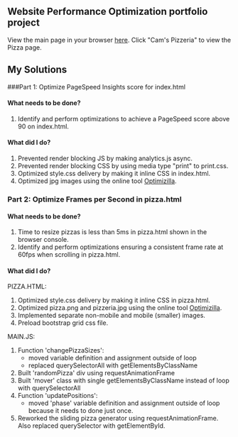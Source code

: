## Website Performance Optimization portfolio project

View the main page in your browser [here](https://rawgit.com/howardjmn/frontend-nanodegree-mobile-portfolio/master/index.html).  Click "Cam's Pizzeria" to view the Pizza page.

## My Solutions

###Part 1: Optimize PageSpeed Insights score for index.html

#### What needs to be done?

1. Identify and perform optimizations to achieve a PageSpeed score above 90 on index.html.

#### What did I do?

1. Prevented render blocking JS by making analytics.js async.
2. Prevented render blocking CSS by using media type "print" to print.css.
3. Optimized style.css delivery by making it inline CSS in index.html.
4. Optimized jpg images using the online tool [Optimizilla](http://optimizilla.com/).


### Part 2: Optimize Frames per Second in pizza.html

#### What needs to be done?

1. Time to resize pizzas is less than 5ms in pizza.html shown in the browser console.
2. Identify and perform optimizations ensuring a consistent frame rate at 60fps when scrolling in pizza.html.

#### What did I do?

PIZZA.HTML:

1. Optimized style.css delivery by making it inline CSS in pizza.html.
2. Optimized pizza.png and pizzeria.jpg using the online tool [Optimizilla](http://optimizilla.com/).
3. Implemented separate non-mobile and mobile (smaller) images.
4. Preload bootstrap grid css file.

MAIN.JS:

1. Function 'changePizzaSizes':
    - moved variable definition and assignment outside of loop
    - replaced querySelectorAll with getElementsByClassName
2. Built 'randomPizza' div using requestAnimationFrame
3. Built 'mover' class with single getElementsByClassName instead of loop with querySelectorAll
4. Function 'updatePositions':
    - moved 'phase' variable definition and assignment outside of loop because it needs to done just once.
5. Reworked the sliding pizza generator using requestAnimationFrame.  Also replaced querySelector with getElementById.